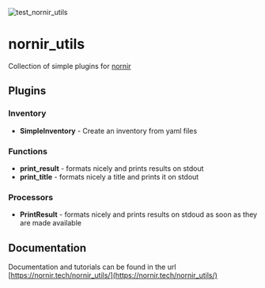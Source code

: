 ![test_nornir_utils](https://github.com/nornir-automation/nornir_utils/workflows/test_nornir_utils/badge.svg)

# nornir_utils

Collection of simple plugins for [nornir](github.com/nornir-automation/nornir/)

## Plugins

### Inventory

* **SimpleInventory** - Create an inventory from yaml files

### Functions

* **print_result** - formats nicely and prints results on stdout
* **print_title** - formats nicely a title and prints it on stdout

### Processors

* **PrintResult** - formats nicely and prints results on stdoud as soon as they are made available

## Documentation

Documentation and tutorials can be found in the url [https://nornir.tech/nornir_utils/](https://nornir.tech/nornir_utils/)
